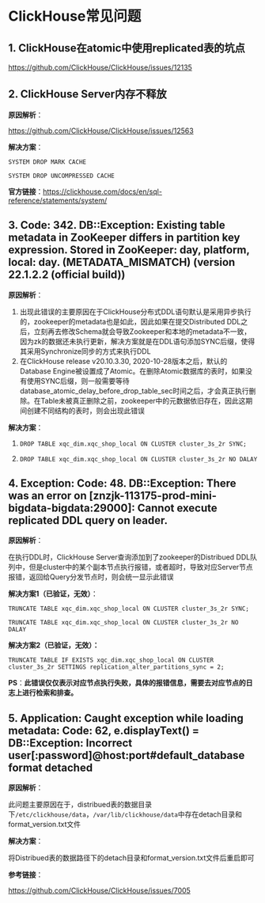 # ClickHouse常见问题

## 1. ClickHouse在atomic中使用replicated表的坑点

https://github.com/ClickHouse/ClickHouse/issues/12135





## 2. ClickHouse Server内存不释放

**原因解析**：

https://github.com/ClickHouse/ClickHouse/issues/12563

**解决方案**：

`SYSTEM DROP MARK CACHE`

`SYSTEM DROP UNCOMPRESSED CACHE `

**官方链接**：https://clickhouse.com/docs/en/sql-reference/statements/system/





## 3. Code: 342. DB::Exception: **Existing table metadata in ZooKeeper differs in partition key expression**. Stored in ZooKeeper: day, platform, local: day. (METADATA_MISMATCH) (version 22.1.2.2 (official build))

**原因解析**：

1. 出现此错误的主要原因在于ClickHouse分布式DDL语句默认是采用异步执行的，zookeeper的metadata也是如此，因此如果在提交Distributed DDL之后，立刻再去修改Schema就会导致Zookeeper和本地的metadata不一致，因为zk的数据还未执行更新，解决方案就是在DDL语句添加SYNC后缀，使得其采用Synchronize同步的方式来执行DDL
2. 在ClickHouse release v20.10.3.30, 2020-10-28版本之后，默认的Database Engine被设置成了Atomic。在删除Atomic数据库的表时，如果没有使用SYNC后缀，则一般需要等待database_atomic_delay_before_drop_table_sec时间之后，才会真正执行删除。在Table未被真正删除之前，zookeeper中的元数据依旧存在，因此这期间创建不同结构的表时，则会出现此错误

**解决方案**：

1. `DROP TABLE xqc_dim.xqc_shop_local ON CLUSTER cluster_3s_2r SYNC;`

2. `DROP TABLE xqc_dim.xqc_shop_local ON CLUSTER cluster_3s_2r NO DALAY`



## 4. Exception: Code: 48. DB::Exception: **There was an error on [znzjk-113175-prod-mini-bigdata-bigdata:29000]: Cannot execute replicated DDL query on leader**.

**原因解析**：

在执行DDL时，ClickHouse Server查询添加到了zookeeper的Distribued DDL队列中，但是cluster中的某个副本节点执行报错，或者超时，导致对应Server节点报错，返回给Query分发节点时，则会统一显示此错误

**解决方案1（已验证，无效）**：

`TRUNCATE TABLE xqc_dim.xqc_shop_local ON CLUSTER cluster_3s_2r SYNC;`

`TRUNCATE TABLE xqc_dim.xqc_shop_local ON CLUSTER cluster_3s_2r NO DALAY`

**解决方案2（已验证，无效）：**

`TRUNCATE TABLE IF EXISTS xqc_dim.xqc_shop_local ON CLUSTER cluster_3s_2r SETTINGS replication_alter_partitions_sync = 2;`

**PS**：**此错误仅仅表示对应节点执行失败，具体的报错信息，需要去对应节点的日志上进行检索和排查。**



## 5. Application: Caught exception while loading metadata: Code: 62, e.displayText() = DB::Exception: Incorrect user[:password]@host:port#default_database format detached

**原因解析**：

此问题主要原因在于，distribued表的数据目录下`/etc/clickhouse/data`，`/var/lib/clickhouse/data`中存在detach目录和format_version.txt文件

**解决方案**：

将Distribued表的数据路径下的detach目录和format_version.txt文件后重启即可

**参考链接**：

https://github.com/ClickHouse/ClickHouse/issues/7005